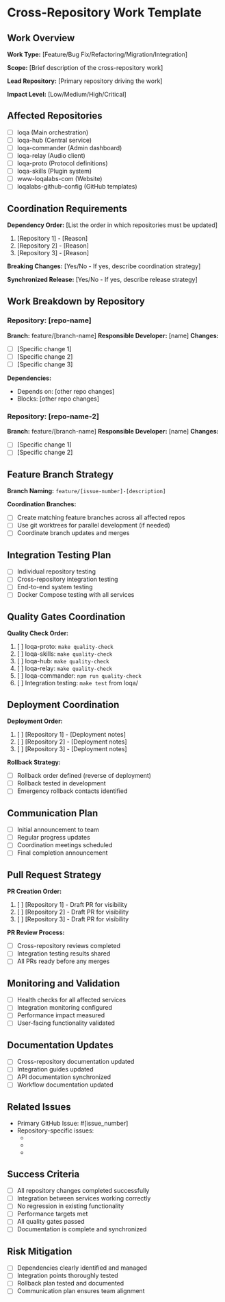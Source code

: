 # Cross-Repository Work Template

## Work Overview
**Work Type:** [Feature/Bug Fix/Refactoring/Migration/Integration]

**Scope:** [Brief description of the cross-repository work]

**Lead Repository:** [Primary repository driving the work]

**Impact Level:** [Low/Medium/High/Critical]

## Affected Repositories
- [ ] loqa (Main orchestration)
- [ ] loqa-hub (Central service)
- [ ] loqa-commander (Admin dashboard)
- [ ] loqa-relay (Audio client)
- [ ] loqa-proto (Protocol definitions)
- [ ] loqa-skills (Plugin system)
- [ ] www-loqalabs-com (Website)
- [ ] loqalabs-github-config (GitHub templates)

## Coordination Requirements
**Dependency Order:** [List the order in which repositories must be updated]
1. [Repository 1] - [Reason]
2. [Repository 2] - [Reason]
3. [Repository 3] - [Reason]

**Breaking Changes:** [Yes/No - If yes, describe coordination strategy]

**Synchronized Release:** [Yes/No - If yes, describe release strategy]

## Work Breakdown by Repository

### Repository: [repo-name]
**Branch:** feature/[branch-name]
**Responsible Developer:** [name]
**Changes:**
- [ ] [Specific change 1]
- [ ] [Specific change 2]
- [ ] [Specific change 3]

**Dependencies:**
- Depends on: [other repo changes]
- Blocks: [other repo changes]

### Repository: [repo-name-2]
**Branch:** feature/[branch-name]
**Responsible Developer:** [name]
**Changes:**
- [ ] [Specific change 1]
- [ ] [Specific change 2]

## Feature Branch Strategy
**Branch Naming:** `feature/[issue-number]-[description]`

**Coordination Branches:**
- [ ] Create matching feature branches across all affected repos
- [ ] Use git worktrees for parallel development (if needed)
- [ ] Coordinate branch updates and merges

## Integration Testing Plan
- [ ] Individual repository testing
- [ ] Cross-repository integration testing
- [ ] End-to-end system testing
- [ ] Docker Compose testing with all services

## Quality Gates Coordination
**Quality Check Order:**
1. [ ] loqa-proto: `make quality-check`
2. [ ] loqa-skills: `make quality-check`
3. [ ] loqa-hub: `make quality-check`
4. [ ] loqa-relay: `make quality-check`
5. [ ] loqa-commander: `npm run quality-check`
6. [ ] Integration testing: `make test` from loqa/

## Deployment Coordination
**Deployment Order:**
1. [ ] [Repository 1] - [Deployment notes]
2. [ ] [Repository 2] - [Deployment notes]
3. [ ] [Repository 3] - [Deployment notes]

**Rollback Strategy:**
- [ ] Rollback order defined (reverse of deployment)
- [ ] Rollback tested in development
- [ ] Emergency rollback contacts identified

## Communication Plan
- [ ] Initial announcement to team
- [ ] Regular progress updates
- [ ] Coordination meetings scheduled
- [ ] Final completion announcement

## Pull Request Strategy
**PR Creation Order:**
1. [ ] [Repository 1] - Draft PR for visibility
2. [ ] [Repository 2] - Draft PR for visibility
3. [ ] [Repository 3] - Draft PR for visibility

**PR Review Process:**
- [ ] Cross-repository reviews completed
- [ ] Integration testing results shared
- [ ] All PRs ready before any merges

## Monitoring and Validation
- [ ] Health checks for all affected services
- [ ] Integration monitoring configured
- [ ] Performance impact measured
- [ ] User-facing functionality validated

## Documentation Updates
- [ ] Cross-repository documentation updated
- [ ] Integration guides updated
- [ ] API documentation synchronized
- [ ] Workflow documentation updated

## Related Issues
- Primary GitHub Issue: #[issue_number]
- Repository-specific issues:
  - [repo-1]: #[issue_number]
  - [repo-2]: #[issue_number]
  - [repo-3]: #[issue_number]

## Success Criteria
- [ ] All repository changes completed successfully
- [ ] Integration between services working correctly
- [ ] No regression in existing functionality
- [ ] Performance targets met
- [ ] All quality gates passed
- [ ] Documentation is complete and synchronized

## Risk Mitigation
- [ ] Dependencies clearly identified and managed
- [ ] Integration points thoroughly tested
- [ ] Rollback plan tested and documented
- [ ] Communication plan ensures team alignment